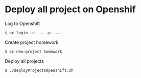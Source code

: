 # Deploy all project on Openshif

Log to Openshift

	$ oc login -u ... -p ....

Create project homework

	$ oc new-project homework

Deploy all projects

	$ ./deployProjectsOpenshift.sh

